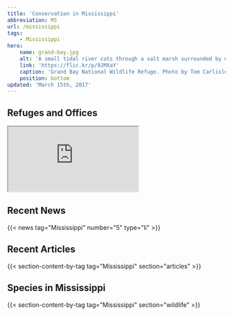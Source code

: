 ```yaml
---
title: 'Conservation in Mississippi'
abbreviation: MS
url: /mississippi
tags:
    - Mississippi
hero:
    name: grand-bay.jpg
    alt: 'A small tidal river cuts through a salt marsh surrounded by mature pine trees.'
    link: 'https://flic.kr/p/9JMXaY'
    caption: 'Grand Bay National Wildlife Refuge. Photo by Tom Carlisle.'
    position: bottom
updated: 'March 15th, 2017'
---
```


## Refuges and Offices
<iframe src="https://usfws.github.io/southeast-mega-map/?state=MS&scroll=false" class="state-map"></iframe>

## Recent News
{{< news tag="Mississippi" number="5" type="li" >}}

## Recent Articles
{{< section-content-by-tag tag="Mississippi" section="articles" >}}

## Species in Mississippi
{{< section-content-by-tag tag="Mississippi" section="wildlife" >}}
